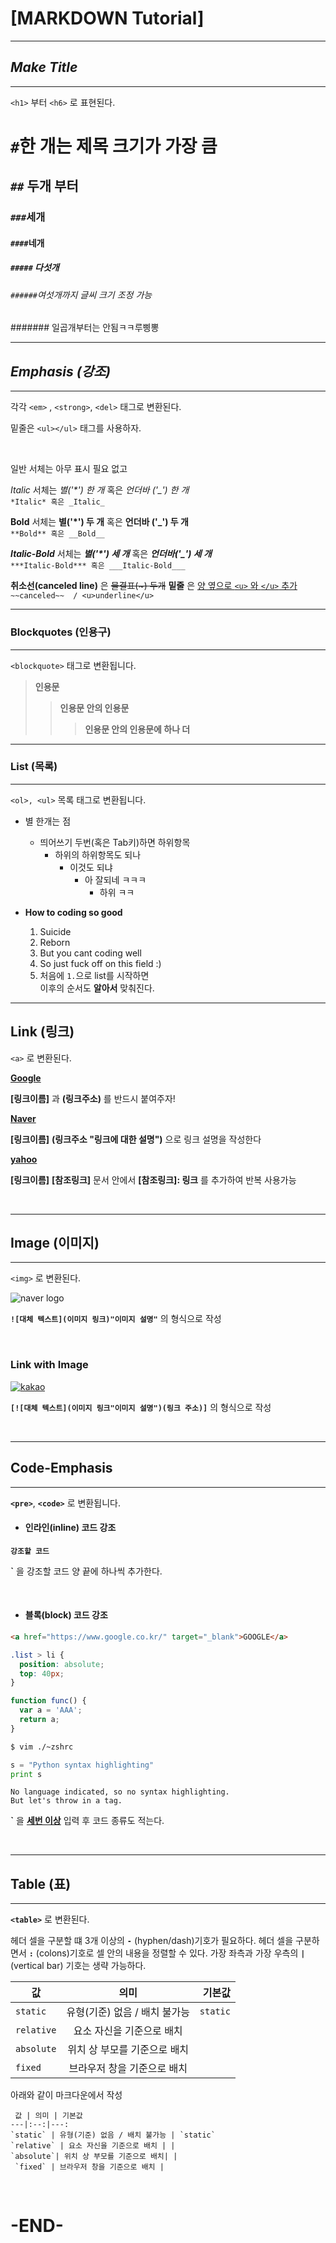 
# __[MARKDOWN Tutorial]__
---

## _Make Title_
***
`<h1>` 부터 `<h6>` 로 표현된다.

#  `#`한 개는 제목 크기가 가장 큼

## `##` 두개 부터
### `###`세개
#### `####`네개
##### `#####` 다섯개
###### `######`여섯개까지 글씨 크기 조정 가능

####### 일곱개부터는 안됨ㅋㅋ루삥뽕


---

## _Emphasis (강조)_
---

각각 `<em>` , `<strong>`, `<del>` 태그로 변환된다.

밑줄은 `<ul></ul>` 태그를 사용하자.


<br>

일반 서체는 아무 표시 필요 없고

*Italic* 서체는 _별('*') 한 개_ 혹은 *언더바 ('_') 한 개*  <br>    `*Italic* 혹은 _Italic_`

**Bold** 서체는 __별('*') 두 개__ 혹은 **언더바 ('_') 두 개**<br>    `**Bold** 혹은 __Bold__`

***Italic-Bold*** 서체는 ___별('*') 세 개___ 혹은  ***언더바('_') 세 개***<br>    `***Italic-Bold*** 혹은 ___Italic-Bold___`

**취소선(canceled line)** 은 ~~물결표(~) 두개~~
**밑줄** 은 <u> 양 옆으로 `<u>` 와 `</u>` 추가</u>
<br>    `~~canceled~~  / <u>underline</u>`


---

### Blockquotes (인용구)
---
`<blockquote>` 태그로 변환됩니다.     






> __인용문__
>> __인용문 안의 인용문__
>>> __인용문 안의 인용문에 하나 더__






---

### List (목록)

---


`<ol>, <ul>` 목록 태그로 변환됩니다.


* 별 한개는  점
  * 띄어쓰기 두번(혹은 Tab키)하면 하위항목
    * 하위의 하위항목도 되나
      * 이것도 되냐
        * 아 잘되네 ㅋㅋㅋ
          * 하위 ㅋㅋ

* **How to coding so good**
  1. Suicide
  2. Reborn
  3. But you cant coding well
  1000. So just fuck off on this field :)
  1200020. 처음에 `1.`으로 list를 시작하면<br> 이후의 순서도 __알아서__ 맞춰진다.


---

Link (링크)
---

`<a>` 로 변환된다.


__[Google](https://google.com)__

__[링크이름]__ 과 __(링크주소)__ 를 반드시 붙여주자!

__[Naver](https://naver.com "링크 설명(title)을 작성하세요!")__

__[링크이름]__ __(링크주소 "링크에 대한 설명")__ 으로 링크 설명을 작성한다

__[yahoo][yahoo link]__

[yahoo link]: https://www.yahoo.com/

__[링크이름]__ __[참조링크]__
문서 안에서 __[참조링크]: 링크__ 를 추가하여 반복 사용가능


<br>

---

## Image (이미지)
---
`<img>` 로 변환된다.


![naver logo](https://customer-service.xyz/wp-content/uploads/2019/12/naver-logo.jpg "네이버 로고")

__`![대체 텍스트](이미지 링크)"이미지 설명"`__ 의 형식으로 작성

<br>

### Link with Image

[![kakao](https://t1.daumcdn.net/cfile/tistory/99E01C485ED7124108 "카카오로 이동합니다.")](https://www.kakaocorp.com/)

__`[![대체 텍스트](이미지 링크"이미지 설명")(링크 주소)]`__ 의 형식으로 작성

<br>


---
## Code-Emphasis
---

__`<pre>`__, __`<code>`__ 로 변환됩니다.
<br>

* #### 인라인(inline) 코드 강조
__`강조할 코드`__

__`__ 을 강조할 코드 양 끝에 하나씩 추가한다.

<br>

* #### 블록(block) 코드 강조

```html
<a href="https://www.google.co.kr/" target="_blank">GOOGLE</a>
```

```css
.list > li {
  position: absolute;
  top: 40px;
}
```

```javascript
function func() {
  var a = 'AAA';
  return a;
}
```

```bash
$ vim ./~zshrc
```

```python
s = "Python syntax highlighting"
print s
```

```
No language indicated, so no syntax highlighting.
But let's throw in a tag.
```

__`__ 을 <u>__세번 이상__</u> 입력 후 코드 종류도 적는다.


<br>

---
## Table (표)
---

__`<table>`__ 로 변환된다.

헤더 셀을 구분할 떄 3개 이상의 __`-`__ (hyphen/dash)기호가 필요하다.
헤더 셀을 구분하면서 __`:`__ (colons)기호로 셀 안의 내용을 정렬할 수 있다.
가장 좌측과 가장 우측의 __`|`__ (vertical bar) 기호는 생략 가능하다.

값 | 의미 | 기본값
---|:--:|---:
`static` | 유형(기준) 없음 / 배치 불가능 | `static`
`relative` | 요소 자신을 기준으로 배치 | |
`absolute`| 위치 상 부모를 기준으로 배치| |
`fixed` | 브라우저 창을 기준으로 배치 |  

아래와 같이 마크다운에서 작성
```
 값 | 의미 | 기본값
---|:--:|---:
`static` | 유형(기준) 없음 / 배치 불가능 | `static`
`relative` | 요소 자신을 기준으로 배치 | |
`absolute`| 위치 상 부모를 기준으로 배치| |
 `fixed` | 브라우저 창을 기준으로 배치 |  

```
<br>

# -END-
